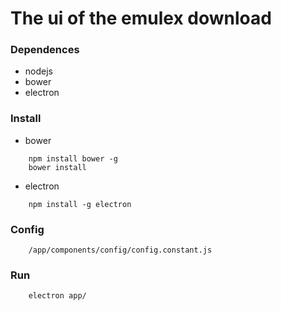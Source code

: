 The ui of the emulex download
===


### Dependences
*  nodejs
*  bower
*  electron

### Install
*  bower 
```
    npm install bower -g
    bower install
```
*  electron
```
    npm install -g electron
```

### Config 
```
    /app/components/config/config.constant.js
```

### Run
```
    electron app/
```